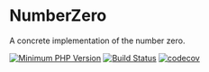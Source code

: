 # NumberZero

A concrete implementation of the number zero.

[![Minimum PHP Version](https://img.shields.io/badge/php-%3E%3D%207.0-8892BF.svg?style=flat-square)](https://php.net/)
[![Build Status](https://img.shields.io/travis/tspencer244/NumberZero/master.svg?style=flat-square)]((https://travis-ci.org/tspencer244/NumberZero))
[![codecov](https://codecov.io/gh/tspencer244/NumberZero/branch/master/graph/badge.svg)](https://codecov.io/gh/tspencer244/NumberZero)
